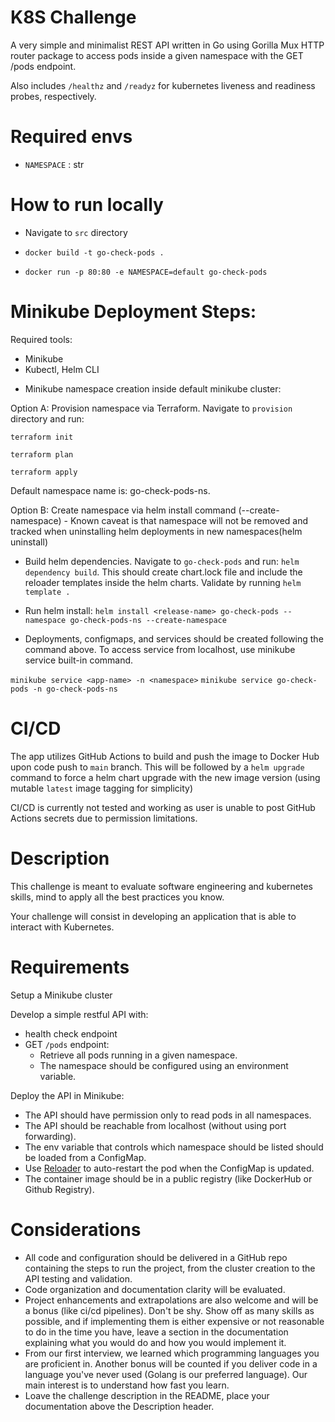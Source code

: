 # K8S Challenge


A very simple and minimalist REST API written in Go using Gorilla Mux HTTP router package to access pods inside a given namespace with the GET /pods endpoint.

Also includes `/healthz` and `/readyz` for kubernetes liveness and readiness probes, respectively.

# Required envs

* `NAMESPACE` : str

# How to run locally

* Navigate to `src` directory

* `docker build -t go-check-pods .`

* `docker run -p 80:80 -e NAMESPACE=default go-check-pods`

# Minikube Deployment Steps:

Required tools:

- Minikube
- Kubectl, Helm CLI

* Minikube namespace creation inside default minikube cluster:

Option A: Provision namespace via Terraform. Navigate to `provision` directory and run:

`terraform init`

`terraform plan`

`terraform apply`

Default namespace name is: go-check-pods-ns.

Option B: Create namespace via helm install command (--create-namespace) - Known caveat is that namespace will not be removed and tracked when uninstalling helm deployments in new namespaces(helm uninstall)

* Build helm dependencies. Navigate to `go-check-pods` and run: `helm dependency build`. This should create chart.lock file and include the reloader templates inside the helm charts. Validate by running `helm template .`

* Run helm install: `helm install <release-name> go-check-pods --namespace go-check-pods-ns --create-namespace`


* Deployments, configmaps, and services should be created following the command above. To access service from localhost, use minikube service built-in command.

`minikube service <app-name> -n <namespace>`
`minikube service go-check-pods -n go-check-pods-ns`


# CI/CD

The app utilizes GitHub Actions to build and push the image to Docker Hub upon code push to `main` branch. This will be followed by a `helm upgrade` command to force a helm chart upgrade with the new image version (using mutable `latest` image tagging for simplicity)

CI/CD is currently not tested and working as user is unable to post GitHub Actions secrets due to permission limitations.


# Description

This challenge is meant to evaluate software engineering and kubernetes skills, mind to apply all the best practices you know.

Your challenge will consist in developing an application that is able to interact with Kubernetes.

# Requirements

Setup a Minikube cluster

Develop a simple restful API with:

* health check endpoint
* GET `/pods` endpoint:
  * Retrieve all pods running in a given namespace.
  * The namespace should be configured using an environment variable.

Deploy the API in Minikube:

* The API should have permission only to read pods in all namespaces.
* The API should be reachable from localhost (without using port forwarding).
* The env variable that controls which namespace should be listed should be loaded from a ConfigMap.
* Use [Reloader](https://github.com/stakater/Reloader) to auto-restart the pod when the ConfigMap is updated.
* The container image should be in a public registry (like DockerHub or Github Registry).

# Considerations

* All code and configuration should be delivered in a GitHub repo containing the steps to run the project, from the cluster creation to the API testing and validation.
* Code organization and documentation clarity will be evaluated.
* Project enhancements and extrapolations are also welcome and will be a bonus (like ci/cd pipelines). Don't be shy. Show off as many skills as possible, and if implementing them is either expensive or not reasonable to do in the time you have, leave a section in the documentation explaining what you would do and how you would implement it.
* From our first interview, we learned which programming languages you are proficient in. Another bonus will be counted if you deliver code in a language you've never used (Golang is our preferred language). Our main interest is to understand how fast you learn.
* Loave the challenge description in the README, place your documentation above the Description header.
